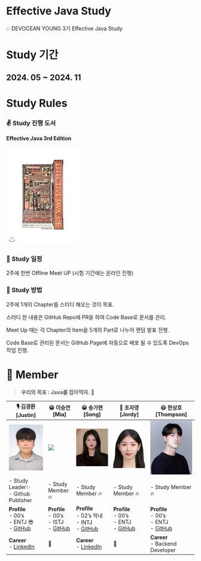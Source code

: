 # Effective Java Study

💡 DEVOCEAN YOUNG 3기 Effective Java Study

# Study 기간
## 2024. 05 ~ 2024. 11

# Study Rules

### ✌️ Study 진행 도서

**Effective Java 3rd Edition**

![Untitled](https://raw.githubusercontent.com/effective-java-3th-devocean-young/.github/main/profile/assets/bookcover.png)

### 📅 Study 일정

2주에 한번 Offline Meet UP (시험 기간에는 온라인 진행)

### 🙌 Study 방법

2주에 1개의 Chapter를 스터디 해오는 것이 목표.

스터디 한 내용은 GitHub Repo에 PR을 하여 Code Base로 문서를 관리.

Meet Up 때는 각 Chapter의 Item을 5개의 Part로 나누어 랜덤 발표 진행.

Code Base로 관리된 문서는 GitHub Page에 자동으로 배포 될 수 있도록 DevOps 작업 진행.

# 🤝 Member

> **우리의 목표 : Java를 잡아먹자. 🍓**
> 
|🎙️ **김경환 [Justin]**|😀 **이승연 [Mia]**|😀 **송가현 [Song]**|🐰 **조자영 [Jordy]**|😃 **한상호 [Thompson]**|
|-----------------------|-------------------|--------------------|----------------------|-----------------------|
|<img src="./assets/kyounghwan.jpg" width="400">|<img src="./assets/.." width="400">|<img src="./assets/gahyeon.png" width="400">|<img src="./assets/jayoung.jpeg" width="400">|<img src="./assets/sangho.jpeg" width="400">|
|- Study Leader✨</br> - Github Publisher |- Study Member 🔥|- Study Member 🔥|- Study Member 🔥|- Study Member 🔥|
|<b>Profile</b> </br> - 00’s </br> - ENTJ 😎 </br> - [GitHub](https://github.com/KyongHwan-Kim)|<b>Profile</b> </br> - 00’s </br> - ISTJ </br> - [GitHub](https://github.com/tmddus2)|<b>Profile</b> </br> - 02’s 막내 </br> - INTJ </br> - [GitHub](https://github.com/SongGaHyeon)|<b>Profile</b></br>- 00’s</br>- ENTJ</br>- [GitHub](https://github.com/cho-ja-young)|<b>Profile</b> </br>- 00’s</br>- ENTJ</br>- [GitHub](https://github.com/bbbang105)|
|<b>Career</b> </br> - [LinkedIn](https://www.linkedin.com/in/kyounghwan-kim-kr1/)|🚧|<b>Career</b> </br>- [LinkedIn](https://www.linkedin.com/in/gahyeon-song-98243a63?utm_source=share&utm_campaign=share_via&utm_content=profile&utm_medium=ios_app)|🚧|<b>Career</b> </br> - Backend Developer|





<!--

**Here are some ideas to get you started:**

🙋‍♀️ A short introduction - what is your organization all about?
🌈 Contribution guidelines - how can the community get involved?
👩‍💻 Useful resources - where can the community find your docs? Is there anything else the community should know?
🍿 Fun facts - what does your team eat for breakfast?
🧙 Remember, you can do mighty things with the power of [Markdown](https://docs.github.com/github/writing-on-github/getting-started-with-writing-and-formatting-on-github/basic-writing-and-formatting-syntax)
-->
